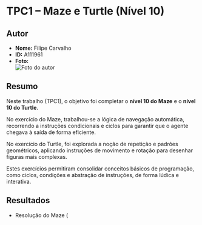 # TPC1 – Maze e Turtle (Nível 10)

## Autor
- **Nome:** Filipe Carvalho  
- **ID:** A111961  
- **Foto:**  
  ![Foto do autor](foto.jpg)

## Resumo
Neste trabalho (TPC1), o objetivo foi completar o **nível 10 do Maze** e o **nível 10 do Turtle**.  

No exercício do Maze, trabalhou-se a lógica de navegação automática, recorrendo a instruções condicionais e ciclos para garantir que o agente chegava à saída de forma eficiente.  

No exercício do Turtle, foi explorada a noção de repetição e padrões geométricos, aplicando instruções de movimento e rotação para desenhar figuras mais complexas.  

Estes exercícios permitiram consolidar conceitos básicos de programação, como ciclos, condições e abstração de instruções, de forma lúdica e interativa.

## Resultados
- Resolução do Maze (
